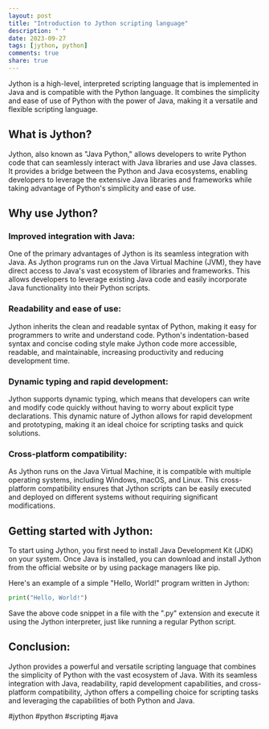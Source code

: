 ```yaml
---
layout: post
title: "Introduction to Jython scripting language"
description: " "
date: 2023-09-27
tags: [jython, python]
comments: true
share: true
---
```


Jython is a high-level, interpreted scripting language that is implemented in Java and is compatible with the Python language. It combines the simplicity and ease of use of Python with the power of Java, making it a versatile and flexible scripting language.

## What is Jython?

Jython, also known as "Java Python," allows developers to write Python code that can seamlessly interact with Java libraries and use Java classes. It provides a bridge between the Python and Java ecosystems, enabling developers to leverage the extensive Java libraries and frameworks while taking advantage of Python's simplicity and ease of use.

## Why use Jython?

### Improved integration with Java:

One of the primary advantages of Jython is its seamless integration with Java. As Jython programs run on the Java Virtual Machine (JVM), they have direct access to Java's vast ecosystem of libraries and frameworks. This allows developers to leverage existing Java code and easily incorporate Java functionality into their Python scripts.

### Readability and ease of use:

Jython inherits the clean and readable syntax of Python, making it easy for programmers to write and understand code. Python's indentation-based syntax and concise coding style make Jython code more accessible, readable, and maintainable, increasing productivity and reducing development time.

### Dynamic typing and rapid development:

Jython supports dynamic typing, which means that developers can write and modify code quickly without having to worry about explicit type declarations. This dynamic nature of Jython allows for rapid development and prototyping, making it an ideal choice for scripting tasks and quick solutions.

### Cross-platform compatibility:

As Jython runs on the Java Virtual Machine, it is compatible with multiple operating systems, including Windows, macOS, and Linux. This cross-platform compatibility ensures that Jython scripts can be easily executed and deployed on different systems without requiring significant modifications.

## Getting started with Jython:

To start using Jython, you first need to install Java Development Kit (JDK) on your system. Once Java is installed, you can download and install Jython from the official website or by using package managers like pip.

Here's an example of a simple "Hello, World!" program written in Jython:

```python
print("Hello, World!")
```

Save the above code snippet in a file with the ".py" extension and execute it using the Jython interpreter, just like running a regular Python script.

## Conclusion:

Jython provides a powerful and versatile scripting language that combines the simplicity of Python with the vast ecosystem of Java. With its seamless integration with Java, readability, rapid development capabilities, and cross-platform compatibility, Jython offers a compelling choice for scripting tasks and leveraging the capabilities of both Python and Java.

#jython #python #scripting #java